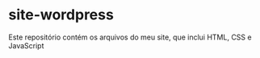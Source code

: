 # site-wordpress
Este repositório contém os arquivos do meu site, que inclui HTML, CSS e JavaScript
